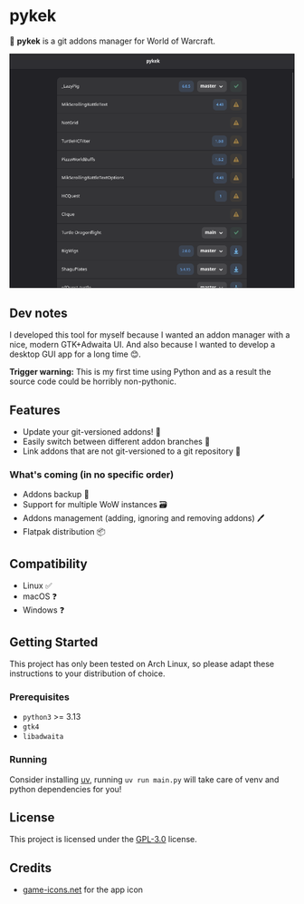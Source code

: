# pykek

🐍 **pykek** is a git addons manager for World of Warcraft.

<p align="center">
  <img src="screenshot.png" alt="pykek screenshot" width="600px" />
</p>

## Dev notes

I developed this tool for myself because I wanted an addon manager with a nice, modern GTK+Adwaita UI. And also because I wanted to develop a desktop GUI app for a long time 😊.

**Trigger warning:** This is my first time using Python and as a result the source code could be horribly non-pythonic. 

## Features

- Update your git-versioned addons! 🔄
- Easily switch between different addon branches 🌱
- Link addons that are not git-versioned to a git repository 🔗

### What's coming (in no specific order)

- Addons backup 💾
- Support for multiple WoW instances 🗃️
- Addons management (adding, ignoring and removing addons) 🖊️
- Flatpak distribution 📦

## Compatibility

- Linux ✅
- macOS ❓
- Windows ❓

## Getting Started

This project has only been tested on Arch Linux, so please adapt these instructions to your distribution of choice.

### Prerequisites

- `python3` >= 3.13
- `gtk4`
- `libadwaita`

### Running

Consider installing [uv](https://github.com/astral-sh/uv), running `uv run main.py` will take care of venv and python dependencies for you!

## License

This project is licensed under the [GPL-3.0](LICENSE.md) license.

## Credits

  - [game-icons.net](https://game-icons.net/) for the app icon
